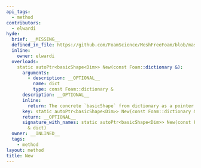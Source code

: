 ```yaml
---
api_tags:
  - method
contributors:
  - elwardi
hyde:
  brief: __MISSING__
  defined_in_file: https://github.com/FoamScience/MeshFreeFoam/blob/master/src/meshfree/https:/github.com/FoamScience/MeshFreeFoam/blob/master/src/meshfree/https:/github.com/FoamScience/MeshFreeFoam/blob/master/src/meshfree/https:/github.com/FoamScience/MeshFreeFoam/blob/master/src/meshfree/https:/github.com/FoamScience/MeshFreeFoam/blob/master/src/meshfree/https:/github.com/FoamScience/MeshFreeFoam/blob/master/src/meshfree/https:/github.com/FoamScience/MeshFreeFoam/blob/master/src/meshfree/https:/github.com/FoamScience/MeshFreeFoam/blob/master/src/meshfree/shapes/basicShape/basicShape.H
  inline:
    owner: elwardi
  overloads:
    static autoPtr<basicShape<Dim>> New(const Foam::dictionary &):
      arguments:
        - description: __OPTIONAL__
          name: dict
          type: const Foam::dictionary &
      description: __OPTIONAL__
      inline:
        return: The concrete `basicShape` from dictionary as a pointer to base type
      key: static autoPtr<basicShape<Dim>> New(const Foam::dictionary &)
      return: __OPTIONAL__
      signature_with_names: static autoPtr<basicShape<Dim>> New(const Foam::dictionary
        & dict)
  owner: __INLINED__
  tags:
    - method
layout: method
title: New
---
```

